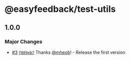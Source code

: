 # @easyfeedback/test-utils

## 1.0.0
### Major Changes



- [#3](https://github.com/easyfeedback/RCL/pull/3) [`f089eb7`](https://github.com/easyfeedback/RCL/commit/f089eb7ae49fb293a706a4916969da212d7229da) Thanks [@mheob](https://github.com/mheob)! - Release the first version

